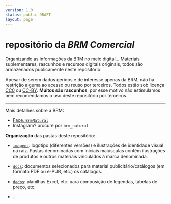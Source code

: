 ```yaml
---
version: 1.0
status: public DRAFT
layout: page
---
```


# repositório da *BRM Comercial*

Organizando as informações da BRM no meio digital... Materiais suplementares, rascunhos e recursos digitais originais, todos são armazenados publicamente neste repositório.

Apesar de serem dados geridos e de interesse apenas da BRM, não há restrição alguma ao acesso ou reuso por terceiros. Todos estão sob licença [CC0](https://creativecommons.org/publicdomain/zero/1.0/) ou [CC-BY](https://creativecommons.org/licenses/by/3.0/br/). **Muitos são rascunhos**, por esse motivo não estimulamos nem recomendamos o uso deste repositório por terceiros.

-----

Mais detalhes sobre a BRM:
* [Face, `BrmNatural`](https://www.facebook.com/BrmNatural?fref=ts)
* Instagram? procure por `brm_natural`

**Organização** das pastas deste repositório:

* [`imagens`](./imagens): logotipo (diferentes versões) e ilustrações de identidade visual na raiz. Pastas denominadas com iniciais maiúsculas contém ilustrações de produtos e outros materiais vinculados à marca denominada.

* [`docs`](./docs): documentos selecionados para material publicitário/catálogos (em formato PDF ou e-PUB, etc.) os catálogos.

* [`dados`](./dados): planilhas Excel, etc. para composição de legendas, tabelas de preço, etc.

* ...
